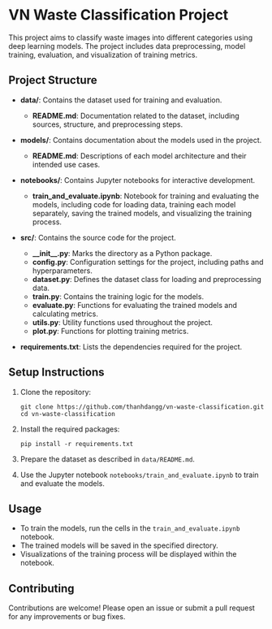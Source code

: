# VN Waste Classification Project

This project aims to classify waste images into different categories using deep learning models. The project includes data preprocessing, model training, evaluation, and visualization of training metrics.

## Project Structure

- **data/**: Contains the dataset used for training and evaluation.
  - **README.md**: Documentation related to the dataset, including sources, structure, and preprocessing steps.

- **models/**: Contains documentation about the models used in the project.
  - **README.md**: Descriptions of each model architecture and their intended use cases.

- **notebooks/**: Contains Jupyter notebooks for interactive development.
  - **train_and_evaluate.ipynb**: Notebook for training and evaluating the models, including code for loading data, training each model separately, saving the trained models, and visualizing the training process.

- **src/**: Contains the source code for the project.
  - **\_\_init\_\_.py**: Marks the directory as a Python package.
  - **config.py**: Configuration settings for the project, including paths and hyperparameters.
  - **dataset.py**: Defines the dataset class for loading and preprocessing data.
  - **train.py**: Contains the training logic for the models.
  - **evaluate.py**: Functions for evaluating the trained models and calculating metrics.
  - **utils.py**: Utility functions used throughout the project.
  - **plot.py**: Functions for plotting training metrics.

- **requirements.txt**: Lists the dependencies required for the project.

## Setup Instructions

1. Clone the repository:
   ```
   git clone https://github.com/thanhdangg/vn-waste-classification.git
   cd vn-waste-classification
   ```

2. Install the required packages:
   ```
   pip install -r requirements.txt
   ```

3. Prepare the dataset as described in `data/README.md`.

4. Use the Jupyter notebook `notebooks/train_and_evaluate.ipynb` to train and evaluate the models.

## Usage

- To train the models, run the cells in the `train_and_evaluate.ipynb` notebook.
- The trained models will be saved in the specified directory.
- Visualizations of the training process will be displayed within the notebook.

## Contributing

Contributions are welcome! Please open an issue or submit a pull request for any improvements or bug fixes.
